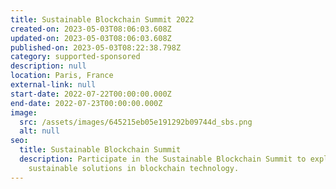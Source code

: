 ```yaml
---
title: Sustainable Blockchain Summit 2022
created-on: 2023-05-03T08:06:03.608Z
updated-on: 2023-05-03T08:06:03.608Z
published-on: 2023-05-03T08:22:38.798Z
category: supported-sponsored
description: null
location: Paris, France
external-link: null
start-date: 2022-07-22T00:00:00.000Z
end-date: 2022-07-23T00:00:00.000Z
image:
  src: /assets/images/645215eb05e191292b09744d_sbs.png
  alt: null
seo:
  title: Sustainable Blockchain Summit
  description: Participate in the Sustainable Blockchain Summit to explore
    sustainable solutions in blockchain technology.
---
```

